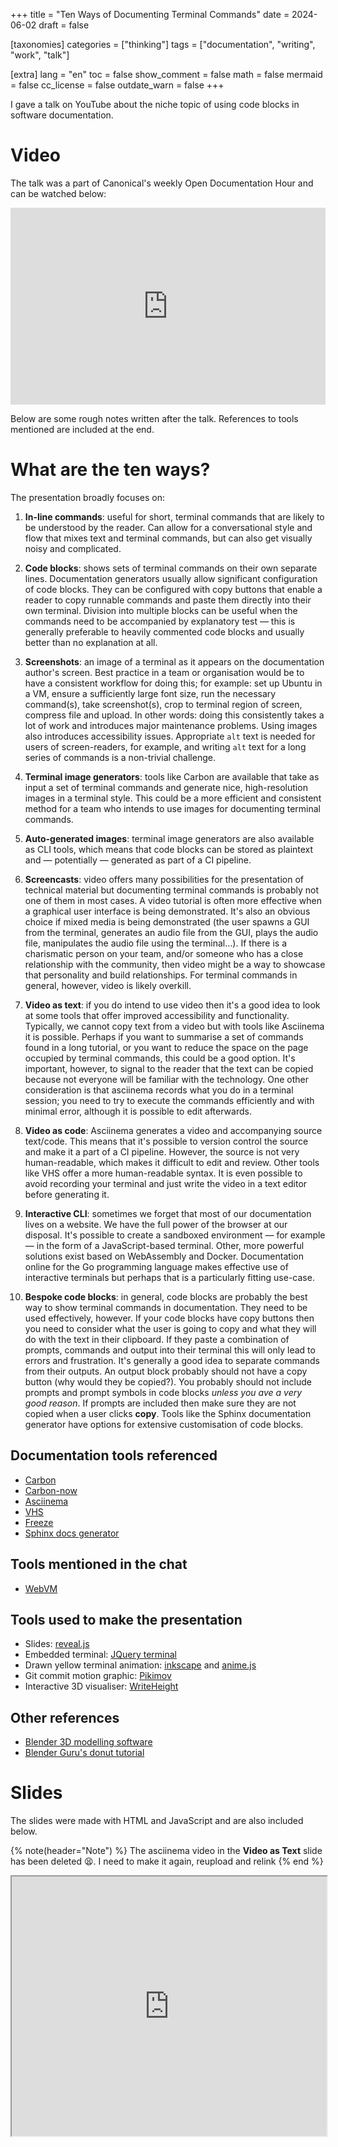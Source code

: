 +++
title = "Ten Ways of Documenting Terminal Commands"
date = 2024-06-02
draft = false

[taxonomies]
categories = ["thinking"]
tags = ["documentation", "writing", "work", "talk"]

[extra]
lang = "en"
toc = false
show_comment = false
math = false
mermaid = false
cc_license = false
outdate_warn = false
+++

I gave a talk on YouTube about the niche topic of using code blocks in software documentation.

<!-- more -->

# Video

The talk was a part of Canonical's weekly Open Documentation Hour and can be watched below:

<div style="text-align: center;">
    <iframe width="100%" height="315" src="https://www.youtube.com/embed/LwJMtk3Fbsg?si=nX8nL-YhqRb1kT6o" title="YouTube video player" frameborder="0" allow="accelerometer; autoplay; clipboard-write; encrypted-media; gyroscope; picture-in-picture; web-share" referrerpolicy="strict-origin-when-cross-origin" allowfullscreen></iframe>
</div>

Below are some rough notes written after the talk.
References to tools mentioned are included at the end.

# What are the ten ways?

The presentation broadly focuses on:

1. **In-line commands**: useful for short, terminal commands that are likely to be understood by the reader. Can allow for a conversational style and flow that mixes text and terminal commands, but can also get visually noisy and complicated.

2. **Code blocks**: shows sets of terminal commands on their own separate lines. Documentation generators usually allow significant configuration of code blocks. They can be configured with copy buttons that enable a reader to copy runnable commands and paste them directly into their own terminal. Division into multiple blocks can be useful when the commands need to be accompanied by explanatory test — this is generally preferable to heavily commented code blocks and usually better than no explanation at all.

3. **Screenshots**: an image of a terminal as it appears on the documentation author's screen. Best practice in a team or organisation would be to have a consistent workflow for doing this; for example: set up Ubuntu in a VM, ensure a sufficiently large font size, run the necessary command(s), take screenshot(s), crop to terminal region of screen, compress file and upload. In other words: doing this consistently takes a lot of work and introduces major maintenance problems. Using images also introduces accessibility issues. Appropriate `alt` text is needed for users of screen-readers, for example, and writing `alt` text for a long series of commands is a non-trivial challenge.

4. **Terminal image generators**: tools like Carbon are available that take as input a set of terminal commands and generate nice, high-resolution images in a terminal style. This could be a more efficient and consistent method for a team who intends to use images for documenting terminal commands.

5. **Auto-generated images**: terminal image generators are also available as CLI tools, which means that code blocks can be stored as plaintext and — potentially — generated as part of a CI pipeline.

6. **Screencasts**: video offers many possibilities for the presentation of technical material but documenting terminal commands is probably not one of them in most cases. A video tutorial is often more effective when a graphical user interface is being demonstrated. It's also an obvious choice if mixed media is being demonstrated (the user spawns a GUI from the terminal, generates an audio file from the GUI, plays the audio file, manipulates the audio file using the terminal...). If there is a charismatic person on your team, and/or someone who has a close relationship with the community, then video might be a way to showcase that personality and build relationships. For terminal commands in general, however, video is likely overkill.

7. **Video as text**: if you do intend to use video then it's a good idea to look at some tools that offer improved accessibility and functionality. Typically, we cannot copy text from a video but with tools like Asciinema it is possible. Perhaps if you want to summarise a set of commands found in a long tutorial, or you want to reduce the space on the page occupied by terminal commands, this could be a good option. It's important, however, to signal to the reader that the text can be copied because not everyone will be familiar with the technology. One other consideration is that asciinema records what you do in a terminal session; you need to try to execute the commands efficiently and with minimal error, although it is possible to edit afterwards.

8. **Video as code**: Asciinema generates a video and accompanying source text/code. This means that it's possible to version control the source and make it a part of a CI pipeline. However, the source is not very human-readable, which makes it difficult to edit and review. Other tools like VHS offer a more human-readable syntax. It is even possible to avoid recording your terminal and just write the video in a text editor before generating it.

9. **Interactive CLI**: sometimes we forget that most of our documentation lives on a website. We have the full power of the browser at our disposal. It's possible to create a sandboxed environment — for example — in the form of a JavaScript-based terminal. Other, more powerful solutions exist based on WebAssembly and Docker. Documentation online for the Go programming language makes effective use of interactive terminals but perhaps that is a particularly fitting use-case.

10. **Bespoke code blocks**: in general, code blocks are probably the best way to show terminal commands in documentation. They need to be used effectively, however. If your code blocks have copy buttons then you need to consider what the user is going to copy and what they will do with the text in their clipboard. If they paste a combination of prompts, commands and output into their terminal this will only lead to errors and frustration. It's generally a good idea to separate commands from their outputs. An output block probably should not have a copy button (why would they be copied?). You probably should not include prompts and prompt symbols in code blocks _unless you ave a very good reason_. If prompts are included then make sure they are not copied when a user clicks **copy**. Tools like the Sphinx documentation generator have options for extensive customisation of code blocks.

## Documentation tools referenced

- [Carbon](https://carbon.now.sh/)
- [Carbon-now](https://github.com/mixn/carbon-now-cli)
- [Asciinema](https://asciinema.org/)
- [VHS](https://github.com/charmbracelet/vhs)
- [Freeze](https://github.com/charmbracelet/freeze)
- [Sphinx docs generator](https://www.sphinx-doc.org/en/master/)

## Tools mentioned in the chat

- [WebVM](https://webvm.io/)

## Tools used to make the presentation

- Slides: [reveal.js](https://revealjs.com/)
- Embedded terminal: [JQuery terminal](https://terminal.jcubic.pl/)
- Drawn yellow terminal animation: [inkscape](https://inkscape.org/) and [anime.js](https://animejs.com/)
- Git commit motion graphic: [Pikimov](https://pikimov.com/)
- Interactive 3D visualiser: [WriteHeight](https://edibotopic.github.io/write-height/)

## Other references

- [Blender 3D modelling software](https://www.blender.org/) 
- [Blender Guru's donut tutorial](https://www.youtube.com/watch?v=B0J27sf9N1Y) 

# Slides

The slides were made with HTML and JavaScript and are also included below.

{% note(header="Note") %} 
The asciinema video in the **Video as Text** slide has been deleted 😫.
I need to make it again, reupload and relink
{% end %}

<div style="text-align: center;">
    <iframe width="100%" height="415" src="https://edibotopic.github.io/pres-term-cmd-docs/"></iframe>
</div>

